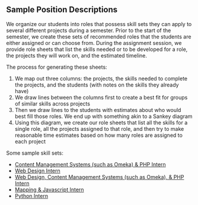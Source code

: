 ## Sample Position Descriptions

We organize our students into roles that possess skill sets they can apply to several different projects during a semester. Prior to the start of the semester, we create these sets of recommended roles that the students are either assigned or can choose from. During the assignment session, we provide role sheets that list the skills needed or to be developed for a role, the projects they will work on, and the estimated timeline.

The process for generating these sheets:
1. We map out three columns: the projects, the skills needed to complete the projects, and the students (with notes on the skills they already have)
2. We draw lines between the columns first to create a best fit for groups of similar skills across projects
3. Then we draw lines to the students with estimates about who would best fill those roles. We end up with something akin to a Sankey diagram
4. Using this diagram, we create our role sheets that list all the skills for a single role, all the projects assigned to that role, and then try to make reasonable time estimates based on how many roles are assigned to each project

Some sample skill sets:
* [Content Management Systems (such as Omeka) & PHP Intern](sample_position_profiles/CMS-PHP_Intern.docx)
* [Web Design Intern](sample_position_profiles/Design_Intern.docx)
* [Web Design, Content Management Systems (such as Omeka), & PHP Intern](sample_position_profiles/Design-PHP_Intern.docx)
* [Mapping & Javascript Intern](sample_position_profiles/Mapping_Javascript_Intern.docx)
* [Python Intern](sample_position_profiles/Python_Intern.docx)
